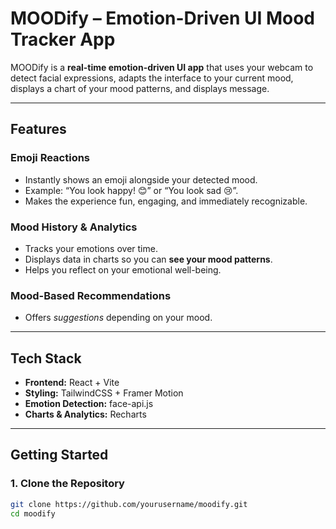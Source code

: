 # MOODify – Emotion-Driven UI Mood Tracker App  

MOODify is a **real-time emotion-driven UI app** that uses your webcam to detect facial expressions, adapts the interface to your current mood, displays a chart of your mood patterns, and displays message.  

---

## Features  

### Emoji Reactions  
- Instantly shows an emoji alongside your detected mood.  
- Example: “You look happy! 😊” or “You look sad 😢”.  
- Makes the experience fun, engaging, and immediately recognizable.  

### Mood History & Analytics  
- Tracks your emotions over time.  
- Displays data in charts so you can **see your mood patterns**.  
- Helps you reflect on your emotional well-being.  

### Mood-Based Recommendations  
- Offers *suggestions* depending on your mood.
  
---

## Tech Stack  
- **Frontend:** React + Vite  
- **Styling:** TailwindCSS + Framer Motion  
- **Emotion Detection:** face-api.js  
- **Charts & Analytics:** Recharts  

---

## Getting Started  

### 1. Clone the Repository  
```bash
git clone https://github.com/yourusername/moodify.git
cd moodify
